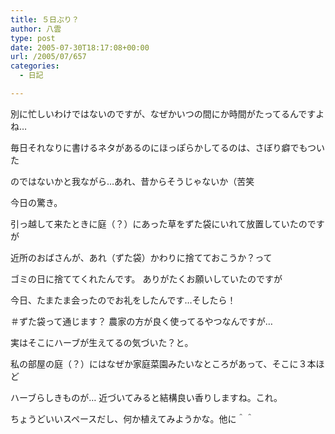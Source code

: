 ```yaml
---
title: ５日ぶり？
author: 八雲
type: post
date: 2005-07-30T18:17:08+00:00
url: /2005/07/657
categories:
  - 日記

---
```

別に忙しいわけではないのですが、なぜかいつの間にか時間がたってるんですよね…
  
毎日それなりに書けるネタがあるのにほっぽらかしてるのは、さぼり癖でもついた
  
のではないかと我ながら…あれ、昔からそうじゃないか（苦笑

今日の驚き。
  
引っ越して来たときに庭（？）にあった草をずた袋にいれて放置していたのですが
  
近所のおばさんが、あれ（ずた袋）かわりに捨てておこうか？って
  
ゴミの日に捨ててくれたんです。 ありがたくお願いしていたのですが
  
今日、たまたま会ったのでお礼をしたんです…そしたら！
  
＃ずた袋って通じます？ 農家の方が良く使ってるやつなんですが…
  
実はそこにハーブが生えてるの気づいた？と。
  
私の部屋の庭（？）にはなぜか家庭菜園みたいなところがあって、そこに３本ほど
  
ハーブらしきものが… 近づいてみると結構良い香りしますね。これ。
  
ちょうどいいスペースだし、何か植えてみようかな。他に＾＾